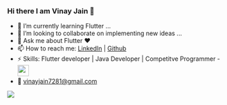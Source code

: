 ### Hi there I am Vinay Jain 👋

- 🌱 I’m currently learning Flutter ...
- 👯 I’m looking to collaborate on implementing new ideas ...
- 💬 Ask me about Flutter ❤
- 📫 How to reach me: <a href="https://www.linkedin.com/in/vinay-jain-394288188">LinkedIn</a> | <a href="https://github.com/swift0vinay">Github</a>
- ⚡ Skills: Flutter developer | Java Developer | Competitve Programmer
-<img src='https://cdn.jsdelivr.net/npm/simple-icons@v3/icons/youtube.svg' width=26>
- 📧 vinayjain7281@gmail.com
<img src='https://github-readme-stats.vercel.app/api?username=swift0vinay&&show_icons=true&title_color=ffffff&icon_color=bb2acf&text_color=daf7dc&bg_color=151515'>
